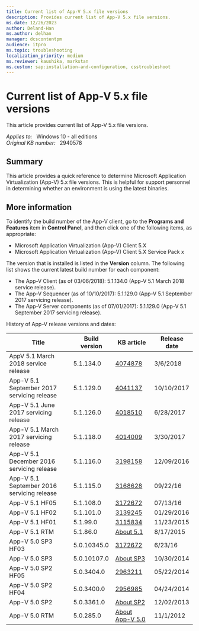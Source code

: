 ```yaml
---
title: Current list of App-V 5.x file versions
description: Provides current list of App-V 5.x file versions.
ms.date: 12/26/2023
author: Deland-Han
ms.author: delhan
manager: dcscontentpm
audience: itpro
ms.topic: troubleshooting
localization_priority: medium
ms.reviewer: kaushika, markstan
ms.custom: sap:installation-and-configuration, csstroubleshoot
---
```

# Current list of App-V 5.x file versions

This article provides current list of App-V 5.x file versions.

_Applies to:_ &nbsp; Windows 10 - all editions  
_Original KB number:_ &nbsp; 2940578

## Summary

This article provides a quick reference to determine Microsoft Application Virtualization (App-V) 5.x file versions. This is helpful for support personnel in determining whether an environment is using the latest binaries.

## More information

To identify the build number of the App-V client, go to the **Programs and Features** item in **Control Panel**, and then click one of the following items, as appropriate:

- Microsoft Application Virtualization (App-V) Client 5.X
- Microsoft Application Virtualization (App-V) Client 5.X Service Pack x

The version that is installed is listed in the **Version** column. The following list shows the current latest build number for each component:

- The App-V Client (as of 03/06/2018): 5.1.134.0  (App-V 5.1 March 2018 service release).
- The App-V Sequencer (as of 10/10/2017): 5.1.129.0  (App-V 5.1 September 2017 servicing release).
- The App-V Server components (as of 07/01/2017): 5.1.129.0  (App-V 5.1 September 2017 servicing release).

History of App-V release versions and dates:

|Title|Build version|KB article|Release date|
|---|---|---|---|
|AppV 5.1 March 2018 service release|5.1.134.0| [4074878](https://support.microsoft.com/help/4074878/march-2018-servicing-release-for-microsoft-desktop-optimization-pack)|3/6/2018|
|App-V 5.1 September 2017 servicing release|5.1.129.0| [4041137](https://support.microsoft.com/help/4041137/september-2017-servicing-release-for-microsoft-desktop-optimization)|10/10/2017|
|App-V 5.1 June 2017 servicing release|5.1.126.0| [4018510](https://support.microsoft.com/help/4018510)|6/28/2017|
|App-V 5.1 March 2017 servicing release|5.1.118.0| [4014009](https://support.microsoft.com/help/4014009/march-2017-servicing-release-for-microsoft-desktop-optimization-pack)|3/30/2017|
|App-V 5.1 December 2016 servicing release|5.1.116.0| [3198158](https://support.microsoft.com/help/3198158)|12/09/2016|
|App-V 5.1 September 2016 servicing release|5.1.115.0| [3168628](https://support.microsoft.com/help/3168628)|09/22/16|
|App-V 5.1 HF05|5.1.108.0| [3172672](https://support.microsoft.com/help/3172672)|07/13/16|
|App-V 5.1 HF02|5.1.101.0| [3139245](https://support.microsoft.com/help/3139245)|01/29/2016|
|App-V 5.1 HF01|5.1.99.0| [3115834](https://support.microsoft.com/help/3115834)|11/23/2015|
|App-V 5.1 RTM|5.1.86.0| [About 5.1](/microsoft-desktop-optimization-pack/appv-v5/about-app-v-51)|8/17/2015|
|App-V 5.0 SP3 HF03|5.0.10345.0| [3172672](https://support.microsoft.com/help/3172672)|6/23/16|
|App-V 5.0 SP3|5.0.10107.0| [About SP3](/microsoft-desktop-optimization-pack/appv-v5/about-app-v-50-sp3)|10/30/2014|
|App-V 5.0 SP2 HF05|5.0.3404.0| [2963211](https://support.microsoft.com/help/2963211)|05/22/2014|
|App-V 5.0 SP2 HF04|5.0.3400.0| [2956985](https://support.microsoft.com/help/2956985)|04/24/2014|
|App-V 5.0 SP2|5.0.3361.0| [About SP2](/microsoft-desktop-optimization-pack/appv-v5/about-app-v-50-sp2)|12/02/2013|
|App-V 5.0 RTM|5.0.285.0| [About App-V 5.0](/microsoft-desktop-optimization-pack/appv-v5/about-app-v-50)|11/1/2012|
